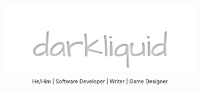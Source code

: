 <p align='center'><a href="https://darkliquid.co.uk" rel="nofollow" class="rich-diff-level-one"><img src="https://github.com/darkliquid/darkliquid/raw/master/assets/darkliquid.svg" alt="darkliquid" style="max-width:100%;"></a></p>
<p align='center'>
  He/Him | Software Developer | Writer | Game Designer
</p>